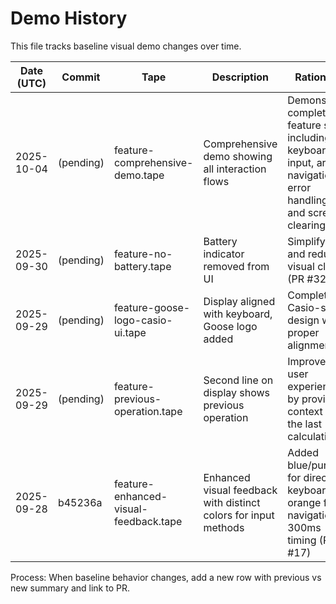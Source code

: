 # Demo History

This file tracks baseline visual demo changes over time.

| Date (UTC) | Commit | Tape | Description | Rationale |
|-----------|--------|------|-------------|-----------|
| 2025-10-04 | (pending) | feature-comprehensive-demo.tape | Comprehensive demo showing all interaction flows | Demonstrate complete feature set including keyboard input, arrow navigation, error handling, and screen clearing |
| 2025-09-30 | (pending) | feature-no-battery.tape | Battery indicator removed from UI | Simplify UI and reduce visual clutter (PR #32) |
| 2025-09-29 | (pending) | feature-goose-logo-casio-ui.tape | Display aligned with keyboard, Goose logo added | Complete Casio-style design with proper alignment |
| 2025-09-29 | (pending) | feature-previous-operation.tape | Second line on display shows previous operation | Improve user experience by providing context of the last calculation |
| 2025-09-28 | b45236a | feature-enhanced-visual-feedback.tape | Enhanced visual feedback with distinct colors for input methods | Added blue/purple for direct keyboard, orange for navigation, 300ms timing (PR #17) |

Process: When baseline behavior changes, add a new row with previous vs new summary and link to PR.
